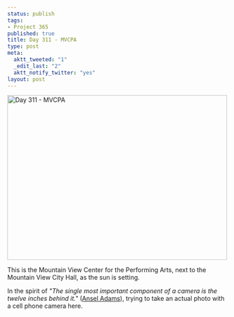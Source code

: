 ```yaml
--- 
status: publish
tags: 
- Project 365
published: true
title: Day 311 - MVCPA
type: post
meta: 
  aktt_tweeted: "1"
  _edit_last: "2"
  aktt_notify_twitter: "yes"
layout: post
---
```

<a href="http://www.flickr.com/photos/freeed/6324245853/" title="Day 311 - MVCPA by Fred​, on Flickr"><img src="http://farm7.static.flickr.com/6041/6324245853_40f4e2ea7e.jpg" width="500" height="375" alt="Day 311 - MVCPA"/></a>

This is the Mountain View Center for the Performing Arts, next to the Mountain View City Hall, as the sun is setting.

In the spirit of <em>"The single most important component of a camera is the twelve inches behind it."</em> (<a href="http://en.wikipedia.org/wiki/Ansel_Adams">Ansel Adams</a>), trying to take an actual photo with a cell phone camera here.
